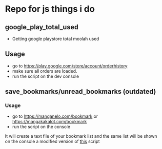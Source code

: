 # Repo for js things i do

## google_play_total_used
- Getting google playstore total moolah used

## Usage
 
- go to https://play.google.com/store/account/orderhistory
- make sure all orders are loaded.
- run the script on the dev console


## save_bookmarks/unread_bookmarks (outdated)

### Usage

- go to https://manganelo.com/bookmark or https://mangakakalot.com/bookmark
- run the script on the console

It will create a text file of your bookmark list and the same list will be shown on the console
a modified version of [this](https://greasyfork.org/en/scripts/390432-mananelo-mangakakalot-bookmarks-export/code) script 
